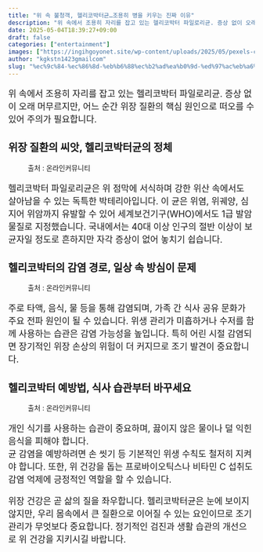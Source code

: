 ```yaml
---
title: "위 속 불청객, 헬리코박터균…조용히 병을 키우는 진짜 이유"
description: "위 속에서 조용히 자리를 잡고 있는 헬리코박터 파일로리균. 증상 없이 오래 머무르지만, 어느 순간 위장 질환의 핵심 원인으로 떠오를 수 있어 주의가 필요합니다."
date: 2025-05-04T18:39:27+09:00
draft: false
categories: ["entertainment"]
images: ["https://ingihgoyonet.site/wp-content/uploads/2025/05/pexels-cdc-library-3992930-1024x710.jpg", "https://ingihgoyonet.site/wp-content/uploads/2025/05/헬리코박터균-1024x576.jpg", "https://ingihgoyonet.site/wp-content/uploads/2025/05/식기-683x1024.jpg"]
author: "kgkstn1423gmailcom"
slug: "%ec%9c%84-%ec%86%8d-%eb%b6%88%ec%b2%ad%ea%b0%9d-%ed%97%ac%eb%a6%ac%ec%bd%94%eb%b0%95%ed%84%b0%ea%b7%a0%ec%a1%b0%ec%9a%a9%ed%9e%88-%eb%b3%91%ec%9d%84-%ed%82%a4%ec%9a%b0%eb%8a%94-%ec%a7%84"
---
```


<p style="font-size:18px">위 속에서 조용히 자리를 잡고 있는 헬리코박터 파일로리균. 증상 없이 오래 머무르지만, 어느 순간 위장 질환의 핵심 원인으로 떠오를 수 있어 주의가 필요합니다.</p> <h2 >위장 질환의 씨앗, 헬리코박터균의 정체</h2> <figure ><img src="https://ingihgoyonet.site/wp-content/uploads/2025/05/pexels-cdc-library-3992930-1024x710.jpg" alt="" style="aspect-ratio:16/9;object-fit:cover"/><figcaption >출처 : 온라인커뮤니티</figcaption></figure> <p style="font-size:18px">헬리코박터 파일로리균은 위 점막에 서식하며 강한 위산 속에서도 살아남을 수 있는 독특한 박테리아입니다. 이 균은 위염, 위궤양, 심지어 위암까지 유발할 수 있어 세계보건기구(WHO)에서도 1급 발암물질로 지정했습니다. 국내에서는 40대 이상 인구의 절반 이상이 보균자일 정도로 흔하지만 자각 증상이 없어 놓치기 쉽습니다.</p> <h2 >헬리코박터의 감염 경로, 일상 속 방심이 문제</h2> <figure ><img src="https://ingihgoyonet.site/wp-content/uploads/2025/05/헬리코박터균-1024x576.jpg" alt="" style="aspect-ratio:16/9;object-fit:cover"/><figcaption >출처 : 온라인커뮤니티</figcaption></figure> <p style="font-size:18px">주로 타액, 음식, 물 등을 통해 감염되며, 가족 간 식사 공유 문화가 주요 전파 원인이 될 수 있습니다. 위생 관리가 미흡하거나 수저를 함께 사용하는 습관은 감염 가능성을 높입니다. 특히 어린 시절 감염되면 장기적인 위장 손상의 위험이 더 커지므로 조기 발견이 중요합니다.</p> <h2 >헬리코박터 예방법, 식사 습관부터 바꾸세요</h2> <figure ><img src="https://ingihgoyonet.site/wp-content/uploads/2025/05/식기-683x1024.jpg" alt="" style="aspect-ratio:16/9;object-fit:cover"/><figcaption >출처 : 온라인커뮤니티</figcaption></figure> <p style="font-size:18px">개인 식기를 사용하는 습관이 중요하며, 끓이지 않은 물이나 덜 익힌 음식을 피해야 합니다.<br>균 감염을 예방하려면 손 씻기 등 기본적인 위생 수칙도 철저히 지켜야 합니다. 또한, 위 건강을 돕는 프로바이오틱스나 비타민 C 섭취도 감염 억제에 긍정적인 역할을 할 수 있습니다.</p> <p style="font-size:18px">위장 건강은 곧 삶의 질을 좌우합니다. 헬리코박터균은 눈에 보이지 않지만, 우리 몸속에서 큰 질환으로 이어질 수 있는 요인이므로 조기 관리가 무엇보다 중요합니다. 정기적인 검진과 생활 습관의 개선으로 위 건강을 지키시길 바랍니다.</p>